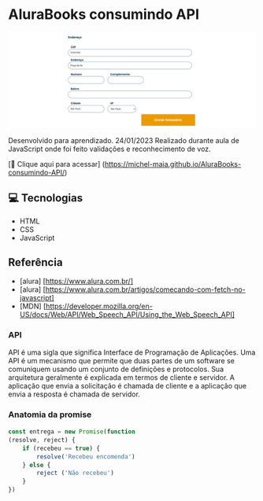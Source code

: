 # AluraBooks consumindo API


![preview](./.github/preview.png)


Desenvolvido para aprendizado. 24/01/2023
Realizado durante aula de JavaScript onde foi feito validações e reconhecimento de voz. 


[🔗 Clique aqui para acessar] (https://michel-maia.github.io/AluraBooks-consumindo-API/)


## 💻 Tecnologias

- HTML
- CSS
- JavaScript 


## Referência

- [alura] [https://www.alura.com.br/]
- [alura] [https://www.alura.com.br/artigos/comecando-com-fetch-no-javascript]
- [MDN] [https://developer.mozilla.org/en-US/docs/Web/API/Web_Speech_API/Using_the_Web_Speech_API]



### API
API é uma sigla que significa Interface de Programação de Aplicações. Uma API é um mecanismo que permite que duas partes de um software se comuniquem usando um conjunto de definições e protocolos. Sua arquitetura geralmente é explicada em termos de cliente e servidor. A aplicação que envia a solicitação é chamada de cliente e a aplicação que envia a resposta é chamada de servidor.

### Anatomia da promise
````js
const entrega = new Promise(function
(resolve, reject) {
    if (recebeu == true) {
        resolve('Recebeu encomenda')
    } else {
        reject ('Não recebeu')
    }
})

````

